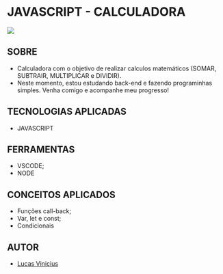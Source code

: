 # JAVASCRIPT - CALCULADORA

![](https://www.muylinux.com/wp-content/uploads/2022/04/nodejs.png)

## **SOBRE**

- Calculadora com o objetivo de realizar calculos matemáticos (SOMAR, SUBTRAIR, MULTIPLICAR e DIVIDIR).
- Neste momento, estou estudando back-end e fazendo programinhas simples. 
   Venha comigo e acompanhe meu progresso!

## **TECNOLOGIAS APLICADAS**

- JAVASCRIPT

## **FERRAMENTAS**

- VSCODE;
- NODE

## **CONCEITOS APLICADOS**

- Funções call-back;
- Var, let e const;
- Condicionais

## **AUTOR**

- [Lucas Vinicius](https://www.linkedin.com/in/lucas-vinicius-silva-686157219?lipi=urn%3Ali%3Apage%3Ad_flagship3_profile_view_base_contact_details%3BXhH3YEjrTCGmnj8elCECXQ%3D%3D)

